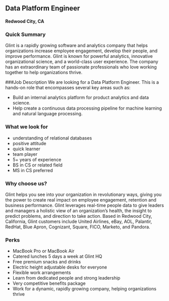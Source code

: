 ## Data Platform Engineer
#### Redwood City, CA

### Quick Summary
Glint is a rapidly growing software and analytics company that helps organizations increase employee engagement, develop their people, and improve performance.  Glint is known for powerful analytics, innovative organizational science, and a world-class user experience.   The company has an extraordinary team of passionate professionals who love working together to help organizations thrive.

###Job Description
We are looking for a Data Platform Engineer. This is a hands-on role that encompasses several key areas such as:
+ Build an internal analytics platform for product analytics and data science.
+ Help create a continuous data processing pipeline for machine learning and natural language processing.

### What we look for
+ understanding of relational databases
+ positive attitude
+ quick learner
+ team player
+ 5+ years of experience
+ BS in CS or related field
+ MS in CS preferred

### Why choose us?
Glint helps you see into your organization in revolutionary ways, giving you the power to create real impact on employee engagement, retention and business performance.  Glint leverages real-time people data to give leaders and managers a holistic view of an organization’s health, the insight to predict problems, and direction to take action.  Based in Redwood City, California, Glint customers include United Airlines, eBay, AOL, Palantir, RedHat, Blue Apron, Cognizant, Square, FICO, Marketo, and Pandora.

### Perks
+ MacBook Pro or MacBook Air
+ Catered lunches 5 days a week at Glint HQ
+ Free premium snacks and drinks
+ Electric height adjustable desks for everyone
+ Flexible work arrangements
+ Learn from dedicated people and strong leadership
+ Very competitive benefits package
+ Work for a dynamic, rapidly growing company, helping organizations thrive


